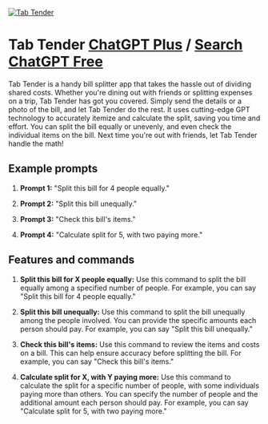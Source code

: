
[![Tab Tender](https://files.oaiusercontent.com/file-4jK4ay1QSkK8yePvteq2ICo4?se=2123-10-16T19%3A45%3A16Z&sp=r&sv=2021-08-06&sr=b&rscc=max-age%3D31536000%2C%20immutable&rscd=attachment%3B%20filename%3D74e32d64-84d6-45cd-9d86-1f115ebaf8d1.png&sig=QG9MUCe7r55QSShGppcv0EyraQ8TlXdDDAcwmx/lpwY%3D)](https://chat.openai.com/g/g-UfpzBsqrb-tab-tender)

# Tab Tender [ChatGPT Plus](https://chat.openai.com/g/g-UfpzBsqrb-tab-tender) / [Search ChatGPT Free](https://gptcall.net/index.html#/?search=Tab%20Tender)

Tab Tender is a handy bill splitter app that takes the hassle out of dividing shared costs. Whether you're dining out with friends or splitting expenses on a trip, Tab Tender has got you covered. Simply send the details or a photo of the bill, and let Tab Tender do the rest. It uses cutting-edge GPT technology to accurately itemize and calculate the split, saving you time and effort. You can split the bill equally or unevenly, and even check the individual items on the bill. Next time you're out with friends, let Tab Tender handle the math!

## Example prompts

1. **Prompt 1:** "Split this bill for 4 people equally."

2. **Prompt 2:** "Split this bill unequally."

3. **Prompt 3:** "Check this bill's items."

4. **Prompt 4:** "Calculate split for 5, with two paying more."

## Features and commands

1. **Split this bill for X people equally:** Use this command to split the bill equally among a specified number of people. For example, you can say "Split this bill for 4 people equally."

2. **Split this bill unequally:** Use this command to split the bill unequally among the people involved. You can provide the specific amounts each person should pay. For example, you can say "Split this bill unequally."

3. **Check this bill's items:** Use this command to review the items and costs on a bill. This can help ensure accuracy before splitting the bill. For example, you can say "Check this bill's items."

4. **Calculate split for X, with Y paying more:** Use this command to calculate the split for a specific number of people, with some individuals paying more than others. You can specify the number of people and the additional amount each person should pay. For example, you can say "Calculate split for 5, with two paying more."


